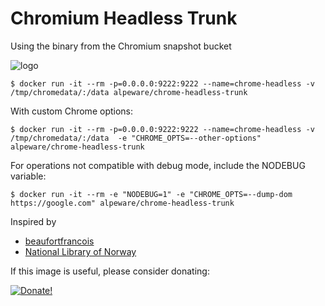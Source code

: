 # Chromium Headless Trunk

Using the binary from the Chromium snapshot bucket

![logo](https://lh4.googleusercontent.com/nOnP0piSjn9Wq3d821zhgtJbiL77VYLShSZdACIjTU86yydgurOchQFhpDIJhFouc4O0Pjc5QN4z-FvAgxaEvTdUsvEgADtFv_gkd4dNXsaLyynG3mzDtg2O51OB7YfbtDW49GFP "Logo")

```
$ docker run -it --rm -p=0.0.0.0:9222:9222 --name=chrome-headless -v /tmp/chromedata/:/data alpeware/chrome-headless-trunk
```

With custom Chrome options:

```
$ docker run -it --rm -p=0.0.0.0:9222:9222 --name=chrome-headless -v /tmp/chromedata/:/data  -e "CHROME_OPTS=--other-options" alpeware/chrome-headless-trunk
```

For operations not compatible with debug mode, include the NODEBUG variable:

```
$ docker run -it --rm -e "NODEBUG=1" -e "CHROME_OPTS=--dump-dom https://google.com" alpeware/chrome-headless-trunk
```


Inspired by
- [beaufortfrancois](https://github.com/beaufortfrancois/download-chromium)
- [National Library of Norway](https://github.com/nlnwa/docker-chrome-headless)

If this image is useful, please consider donating:

[![Donate!](https://donate.alpeware.com/static/donate.png?foo)](https://donate.alpeware.com/)
